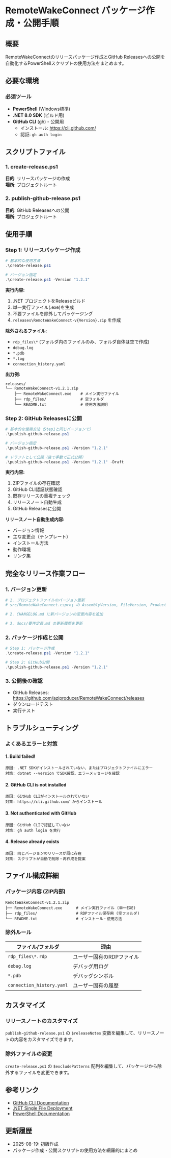# RemoteWakeConnect パッケージ作成・公開手順

## 概要

RemoteWakeConnectのリリースパッケージ作成とGitHub Releasesへの公開を自動化するPowerShellスクリプトの使用方法をまとめます。

## 必要な環境

### 必須ツール
- **PowerShell** (Windows標準)
- **.NET 8.0 SDK** (ビルド用)
- **GitHub CLI** (gh) - 公開用
  - インストール: https://cli.github.com/
  - 認証: `gh auth login`

## スクリプトファイル

### 1. create-release.ps1
**目的**: リリースパッケージの作成  
**場所**: プロジェクトルート  

### 2. publish-github-release.ps1
**目的**: GitHub Releasesへの公開  
**場所**: プロジェクトルート  

## 使用手順

### Step 1: リリースパッケージ作成

```powershell
# 基本的な使用方法
.\create-release.ps1

# バージョン指定
.\create-release.ps1 -Version "1.2.1"
```

**実行内容:**
1. .NET プロジェクトをReleaseビルド
2. 単一実行ファイル(.exe)を生成
3. 不要ファイルを除外してパッケージング
4. `releases\RemoteWakeConnect-v{Version}.zip` を作成

**除外されるファイル:**
- `rdp_files\*` (フォルダ内のファイルのみ、フォルダ自体は空で作成)
- `debug.log`
- `*.pdb`
- `*.log`
- `connection_history.yaml`

**出力例:**
```
releases/
└── RemoteWakeConnect-v1.2.1.zip
    ├── RemoteWakeConnect.exe    # メイン実行ファイル
    ├── rdp_files/               # 空フォルダ
    └── README.txt               # 使用方法説明
```

### Step 2: GitHub Releasesに公開

```powershell
# 基本的な使用方法（Step1と同じバージョンで）
.\publish-github-release.ps1

# バージョン指定
.\publish-github-release.ps1 -Version "1.2.1"

# ドラフトとして公開（後で手動で正式公開）
.\publish-github-release.ps1 -Version "1.2.1" -Draft
```

**実行内容:**
1. ZIPファイルの存在確認
2. GitHub CLI認証状態確認
3. 既存リリースの重複チェック
4. リリースノート自動生成
5. GitHub Releasesに公開

**リリースノート自動生成内容:**
- バージョン情報
- 主な変更点（テンプレート）
- インストール方法
- 動作環境
- リンク集

## 完全なリリース作業フロー

### 1. バージョン更新
```powershell
# 1. プロジェクトファイルのバージョン更新
# src/RemoteWakeConnect.csproj の AssemblyVersion, FileVersion, ProductVersion

# 2. CHANGELOG.md に新バージョンの変更内容を追加

# 3. docs/要件定義.md の更新履歴を更新
```

### 2. パッケージ作成と公開
```powershell
# Step 1: パッケージ作成
.\create-release.ps1 -Version "1.2.1"

# Step 2: GitHub公開
.\publish-github-release.ps1 -Version "1.2.1"
```

### 3. 公開後の確認
- GitHub Releases: https://github.com/aziproducer/RemoteWakeConnect/releases
- ダウンロードテスト
- 実行テスト

## トラブルシューティング

### よくあるエラーと対策

#### 1. Build failed!
```
原因: .NET SDKがインストールされていない、またはプロジェクトファイルにエラー
対策: dotnet --version でSDK確認、エラーメッセージを確認
```

#### 2. GitHub CLI is not installed
```
原因: GitHub CLIがインストールされていない
対策: https://cli.github.com/ からインストール
```

#### 3. Not authenticated with GitHub
```
原因: GitHub CLIで認証していない
対策: gh auth login を実行
```

#### 4. Release already exists
```
原因: 同じバージョンのリリースが既に存在
対策: スクリプトが自動で削除・再作成を提案
```

## ファイル構成詳細

### パッケージ内容 (ZIP内部)
```
RemoteWakeConnect-v1.2.1.zip
├── RemoteWakeConnect.exe      # メイン実行ファイル (単一EXE)
├── rdp_files/                 # RDPファイル保存用 (空フォルダ)
└── README.txt                 # インストール・使用方法
```

### 除外ルール
| ファイル/フォルダ | 理由 |
|------------------|------|
| `rdp_files\*.rdp` | ユーザー固有のRDPファイル |
| `debug.log` | デバッグ用ログ |
| `*.pdb` | デバッグシンボル |
| `connection_history.yaml` | ユーザー固有の履歴 |

## カスタマイズ

### リリースノートのカスタマイズ
`publish-github-release.ps1` の `$releaseNotes` 変数を編集して、リリースノートの内容をカスタマイズできます。

### 除外ファイルの変更
`create-release.ps1` の `$excludePatterns` 配列を編集して、パッケージから除外するファイルを変更できます。

## 参考リンク

- [GitHub CLI Documentation](https://cli.github.com/manual/)
- [.NET Single File Deployment](https://docs.microsoft.com/en-us/dotnet/core/deploying/single-file)
- [PowerShell Documentation](https://docs.microsoft.com/en-us/powershell/)

## 更新履歴

- 2025-08-19: 初版作成
- パッケージ作成・公開スクリプトの使用方法を網羅的にまとめ
